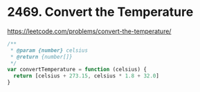 # 2469. Convert the Temperature

https://leetcode.com/problems/convert-the-temperature/

```ts
/**
 * @param {number} celsius
 * @return {number[]}
 */
var convertTemperature = function (celsius) {
  return [celsius + 273.15, celsius * 1.8 + 32.0]
}
```
